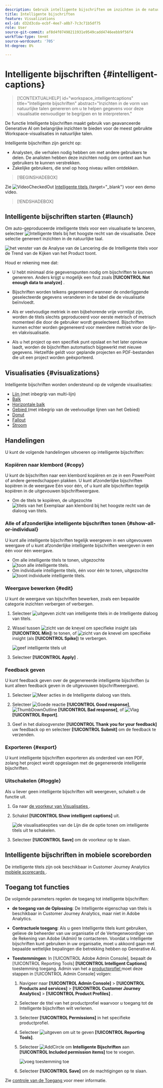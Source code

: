 ```yaml
---
description: Gebruik intelligente bijschriften om inzichten in de natuurlijke taal te genereren voor oppervlaktetrends binnen visualisaties.
title: Intelligente bijschriften
feature: Visualizations
exl-id: d32d3cda-ecbf-4ee7-a8b7-7c3c71b5df75
role: User
source-git-commit: af8d4f07498211931e9549cadd4746eebb9f56f4
workflow-type: tm+mt
source-wordcount: '705'
ht-degree: 0%

---
```


# Intelligente bijschriften {#intelligent-captions}

<!-- markdownlint-disable MD034 -->

>[!CONTEXTUALHELP]
>id="workspace_intelligentcaptions"
>title="Intelligente bijschriften"
>abstract="Inzichten in de vorm van natuurlijke talen genereren om u te helpen gegevens voor deze visualisatie eenvoudiger te begrijpen en te interpreteren."


De functie Intelligente bijschriften maakt gebruik van geavanceerde Generative AI om belangrijke inzichten te bieden voor de meest gebruikte Workspace-visualisaties in natuurlijke talen.

Intelligente bijschriften zijn gericht op:

* Analysten, die verhalen nodig hebben om met andere gebruikers te delen. De analisten hebben deze inzichten nodig om context aan hun gebruikers te kunnen verstrekken.
* Zakelijke gebruikers, die snel op hoog niveau willen ontdekken.

>[!BEGINSHADEBOX]

Zie ![ VideoCheckedOut ](/help/assets/icons/VideoCheckedOut.svg) [ Intelligente titels ](https://video.tv.adobe.com/v/3420131/?quality=12&learn=on){target="_blank"} voor een demo video.

>[!ENDSHADEBOX]


## Intelligente bijschriften starten {#launch}

Om auto-geproduceerde intelligente titels voor een visualisatie te lanceren, selecteer ![ Intelligente titels ](/help/assets/icons/AI.svg) bij het hoogste recht van de visualisatie. Deze selectie genereert inzichten in de natuurlijke taal.

![ het venster van de Analyse van de Lancering die de Intelligente titels voor de Trend van de Kijken van het Product toont. ](assets/intelligent-captions.gif)


Houd er rekening mee dat:

* U hebt minimaal drie gegevenspunten nodig om bijschriften te kunnen genereren. Anders krijgt u mogelijk een fout zoals **[!UICONTROL Not enough data to analyze]** .

* Bijschriften worden telkens gegenereerd wanneer de onderliggende geselecteerde gegevens veranderen in de tabel die de visualisatie beïnvloedt.

* Als er veelvoudige metriek in een bijbehorende vrije vormlijst zijn, worden de titels slechts geproduceerd voor eerste metrisch of metrisch momenteel die door de gebruiker wordt geselecteerd. Bijschriften kunnen echter worden gegenereerd voor meerdere metriek voor de lijn- en vlakvisualisatie.

* Als u het project op een specifiek punt opslaat en het later opnieuw laadt, worden de bijschriften automatisch bijgewerkt met nieuwe gegevens. Hetzelfde geldt voor geplande projecten en PDF-bestanden die uit een project worden geëxporteerd.


## Visualisaties {#visualizations}

Intelligente bijschriften worden ondersteund op de volgende visualisaties:

* [ Lijn ](line.md) (met inbegrip van multi-lijn)
* [Balk](bar.md)
* [Horizontale balk](horizontal-bar.md)
* [ Gebied ](area.md) (met inbegrip van de veelvoudige lijnen van het Gebied)
* [Donut](donut.md)
* [Fallout](fallout/fallout-flow.md)
* [Stroom](c-flow/flow.md)

<!--
Here is an example of what intelligent captions could look like:

![Intelligent captions for Line visualization including Seasonality, Min, Max, Spike, and Decline.](assets/captions.png)
-->

## Handelingen

U kunt de volgende handelingen uitvoeren op intelligente bijschriften:

### Kopiëren naar klembord {#copy}

U kunt de bijschriften naar een klembord kopiëren en ze in een PowerPoint of andere gereedschappen plakken. U kunt afzonderlijke bijschriften kopiëren in de weergave Eén voor één, of u kunt alle bijschriften tegelijk kopiëren in de uitgevouwen bijschriftweergave.

* Om de titels te kopiëren, de uitgezochte ![ titels van het Exemplaar aan klembord ](/help/assets/icons/Copy.svg) bij het hoogste recht van de dialoog van titels.

### Alle of afzonderlijke intelligente bijschriften tonen  {#show-all-or-individual}

U kunt alle intelligente bijschriften tegelijk weergeven in een uitgevouwen weergave of u kunt afzonderlijke intelligente bijschriften weergeven in een één voor één weergave.

* Om alle intelligente titels te tonen, uitgezochte ![ toon alle intelligente titels ](/help/assets/icons/Maximize.svg).
* Om individuele intelligente titels, één voor één te tonen, uitgezochte ![ toont individuele intelligente titels ](/help/assets/icons/Minimize.svg).

### Weergave bewerken {#edit}

U kunt de weergave van bijschriften bewerken, zoals een bepaalde categorie inzichten verbergen of verbergen.

1. Selecteer ![ uitgeven zicht van intelligente titels ](/help/assets/icons/EditInLight.svg) in de Intelligente dialoog van titels.

1. Wissel tussen ![ zicht van de knevel ](/help/assets/icons/Visibility.svg) om specifieke insight (als **[!UICONTROL Min]**) te tonen, of ![ zicht van de knevel ](/help/assets/icons/VisibilityOff.svg) om specifieke insight (als **[!UICONTROL Spike]**) te verbergen.

   ![ geef intelligente titels ](assets/edit-intelligent-captions.png) uit

1. Selecteer **[!UICONTROL Apply]** .


### Feedback geven

U kunt feedback geven over de gegenereerde intelligente bijschriften (u kunt alleen feedback geven in de uitgevouwen bijschriftweergave).

1. Selecteer ![ Meer acties ](/help/assets/icons/More.svg) in de Intelligente dialoog van titels.

1. Selecteer ![ Goede reactie ](/help/assets/icons/ThumbUpOutline.svg) **[!UICONTROL Good response]**, ![ ThumbDownOutline ](/help/assets/icons/ThumbDownOutline.svg) **[!UICONTROL Bad response]**, of ![ Vlag ](/help/assets/icons/Flag.svg) **[!UICONTROL Report]**.

1. Geef in het dialoogvenster **[!UICONTROL Thank you for your feedback]** uw feedback op en selecteer **[!UICONTROL Submit]** om de feedback te verzenden.

### Exporteren {#export}

U kunt intelligente bijschriften exporteren als onderdeel van een PDF, zolang het project wordt opgeslagen met de gegenereerde intelligente bijschriften.

### Uitschakelen {#toggle}

Als u liever geen intelligente bijschriften wilt weergeven, schakelt u de functie uit.

1. Ga naar [ de voorkeur van Visualisaties ](/help/analysis-workspace/user-preferences.md#visualizations-preferences).
1. Schakel **[!UICONTROL Show intelligent captions]** uit.

   ![ de visualisatieopties van de Lijn die de optie tonen om intelligente titels uit te schakelen.](assets/toggle-captions.png)

1. Selecteer **[!UICONTROL Save]** om de voorkeur op te slaan.


## Intelligente bijschriften in mobiele scoreborden

De intelligente titels zijn ook beschikbaar in Customer Journey Analytics [ mobiele scorecards ](https://experienceleague.adobe.com/en/docs/analytics-platform/using/cja-dashboards/manage-scorecard#captions).

## Toegang tot functies

De volgende parameters regelen de toegang tot intelligente bijschriften:

* **de toegang van de Oplossing**: De Intelligente eigenschap van titels is beschikbaar in Customer Journey Analytics, maar niet in Adobe Analytics.

* **Contractuele toegang**: Als u geen Intelligente titels kunt gebruiken, gelieve de beheerder van uw organisatie of de Vertegenwoordiger van de Rekening van Adobe (Admin) te contacteren. Voordat u Intelligente bijschriften kunt gebruiken in uw organisatie, moet u akkoord gaan met bepaalde wettelijke bepalingen die betrekking hebben op Generative AI.

* **Toestemmingen**: In [!UICONTROL Adobe Admin Console], bepaalt de [!UICONTROL Reporting Tools] **[!UICONTROL Intelligent Captions]** toestemming toegang. Admin van het a [ productprofiel ](https://helpx.adobe.com/enterprise/using/manage-product-profiles.html) moet deze stappen in [!UICONTROL Admin Console] volgen:
   1. Navigeer naar **[!UICONTROL Admin Console]** > **[!UICONTROL Products and services]** > **[!UICONTROL Customer Journey Analytics]** > **[!UICONTROL Product Profiles]** .
   1. Selecteer de titel van het productprofiel waarvoor u toegang tot de Intelligente bijschriften wilt verlenen.
   1. Selecteer **[!UICONTROL Permissions]** in het specifieke productprofiel.
   1. Selecteer ![ uitgeven ](/help/assets/icons/Edit.svg) om uit te geven **[!UICONTROL Reporting Tools]**.
   1. Selecteer ![ AddCircle ](/help/assets/icons/AddCircle.svg) om **Intelligente Bijschriften** aan **[!UICONTROL Included permission items]** toe te voegen.

      ![ voeg toestemming ](./assets/intelligent-captions-permissions.png) toe

   1. Selecteer **[!UICONTROL Save]** om de machtigingen op te slaan.

Zie [ controle van de Toegang ](/help/technotes/access-control.md#access-control) voor meer informatie.
